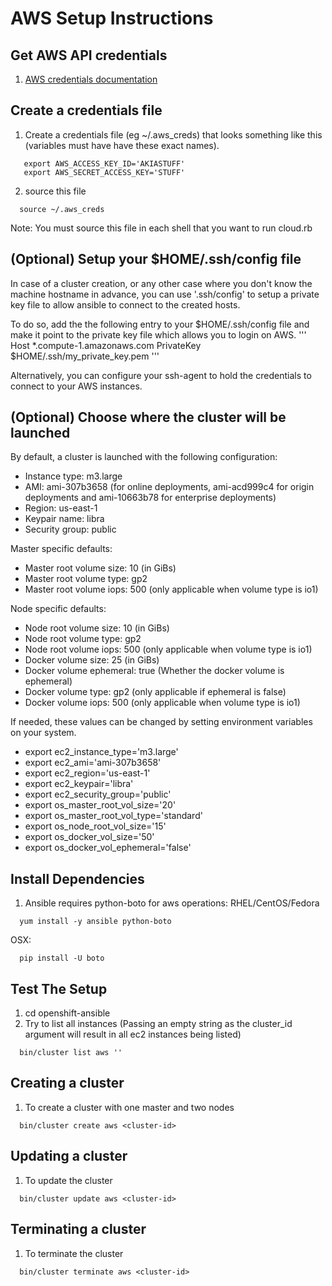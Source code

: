 
AWS Setup Instructions
======================

Get AWS API credentials
-----------------------
1. [AWS credentials documentation](http://docs.aws.amazon.com/AWSSimpleQueueService/latest/SQSGettingStartedGuide/AWSCredentials.html)


Create a credentials file
-------------------------
1. Create a credentials file (eg ~/.aws_creds) that looks something like this (variables must have have these exact names).
```
   export AWS_ACCESS_KEY_ID='AKIASTUFF'
   export AWS_SECRET_ACCESS_KEY='STUFF'
```
2. source this file
```
  source ~/.aws_creds
```
Note: You must source this file in each shell that you want to run cloud.rb


(Optional) Setup your $HOME/.ssh/config file
-------------------------------------------
In case of a cluster creation, or any other case where you don't know the machine hostname in advance, you can use '.ssh/config'
to setup a private key file to allow ansible to connect to the created hosts.

To do so, add the the following entry to your $HOME/.ssh/config file and make it point to the private key file which allows you to login on AWS.
'''
Host *.compute-1.amazonaws.com
  PrivateKey $HOME/.ssh/my_private_key.pem
'''

Alternatively, you can configure your ssh-agent to hold the credentials to connect to your AWS instances.

(Optional) Choose where the cluster will be launched
----------------------------------------------------

By default, a cluster is launched with the following configuration:

- Instance type: m3.large
- AMI: ami-307b3658 (for online deployments, ami-acd999c4 for origin deployments and ami-10663b78 for enterprise deployments)
- Region: us-east-1
- Keypair name: libra
- Security group: public

Master specific defaults:
- Master root volume size: 10 (in GiBs)
- Master root volume type: gp2
- Master root volume iops: 500 (only applicable when volume type is io1)

Node specific defaults:
- Node root volume size: 10 (in GiBs)
- Node root volume type: gp2
- Node root volume iops: 500 (only applicable when volume type is io1)
- Docker volume size: 25 (in GiBs)
- Docker volume ephemeral: true (Whether the docker volume is ephemeral)
- Docker volume type: gp2 (only applicable if ephemeral is false)
- Docker volume iops: 500 (only applicable when volume type is io1)

If needed, these values can be changed by setting environment variables on your system.

- export ec2_instance_type='m3.large'
- export ec2_ami='ami-307b3658'
- export ec2_region='us-east-1'
- export ec2_keypair='libra'
- export ec2_security_group='public'
- export os_master_root_vol_size='20'
- export os_master_root_vol_type='standard'
- export os_node_root_vol_size='15'
- export os_docker_vol_size='50'
- export os_docker_vol_ephemeral='false'

Install Dependencies
--------------------
1. Ansible requires python-boto for aws operations:
RHEL/CentOS/Fedora
```
  yum install -y ansible python-boto
```
OSX:
```
  pip install -U boto
```


Test The Setup
--------------
1. cd openshift-ansible
1. Try to list all instances (Passing an empty string as the cluster_id
argument will result in all ec2 instances being listed)
```
  bin/cluster list aws ''
```

Creating a cluster
------------------
1. To create a cluster with one master and two nodes
```
  bin/cluster create aws <cluster-id>
```

Updating a cluster
---------------------
1. To update the cluster
```
  bin/cluster update aws <cluster-id>
```

Terminating a cluster
---------------------
1. To terminate the cluster
```
  bin/cluster terminate aws <cluster-id>
```
